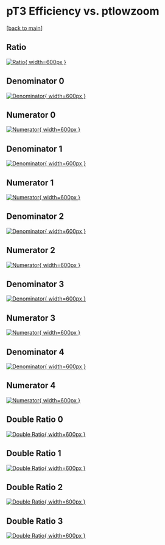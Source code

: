 # pT3 Efficiency vs. ptlowzoom

[[back to main](./)]



## Ratio

[![Ratio](../mtv/var/pT3_base_11_1_eff_ptlowzoom.png){ width=600px }](../mtv/var/pT3_base_11_1_eff_ptlowzoom.pdf)

## Denominator 0

[![Denominator](../mtv/den/pT3_base_11_1_eff_ptlowzoom_den0.png){ width=600px }](../mtv/den/pT3_base_11_1_eff_ptlowzoom_den0.pdf)

## Numerator 0

[![Numerator](../mtv/num/pT3_base_11_1_eff_ptlowzoom_num0.png){ width=600px }](../mtv/num/pT3_base_11_1_eff_ptlowzoom_num0.pdf)

## Denominator 1

[![Denominator](../mtv/den/pT3_base_11_1_eff_ptlowzoom_den1.png){ width=600px }](../mtv/den/pT3_base_11_1_eff_ptlowzoom_den1.pdf)

## Numerator 1

[![Numerator](../mtv/num/pT3_base_11_1_eff_ptlowzoom_num1.png){ width=600px }](../mtv/num/pT3_base_11_1_eff_ptlowzoom_num1.pdf)

## Denominator 2

[![Denominator](../mtv/den/pT3_base_11_1_eff_ptlowzoom_den2.png){ width=600px }](../mtv/den/pT3_base_11_1_eff_ptlowzoom_den2.pdf)

## Numerator 2

[![Numerator](../mtv/num/pT3_base_11_1_eff_ptlowzoom_num2.png){ width=600px }](../mtv/num/pT3_base_11_1_eff_ptlowzoom_num2.pdf)

## Denominator 3

[![Denominator](../mtv/den/pT3_base_11_1_eff_ptlowzoom_den3.png){ width=600px }](../mtv/den/pT3_base_11_1_eff_ptlowzoom_den3.pdf)

## Numerator 3

[![Numerator](../mtv/num/pT3_base_11_1_eff_ptlowzoom_num3.png){ width=600px }](../mtv/num/pT3_base_11_1_eff_ptlowzoom_num3.pdf)

## Denominator 4

[![Denominator](../mtv/den/pT3_base_11_1_eff_ptlowzoom_den4.png){ width=600px }](../mtv/den/pT3_base_11_1_eff_ptlowzoom_den4.pdf)

## Numerator 4

[![Numerator](../mtv/num/pT3_base_11_1_eff_ptlowzoom_num4.png){ width=600px }](../mtv/num/pT3_base_11_1_eff_ptlowzoom_num4.pdf)

## Double Ratio 0

[![Double Ratio](../mtv/ratio/pT3_base_11_1_eff_ptlowzoom_ratio0.png){ width=600px }](../mtv/ratio/pT3_base_11_1_eff_ptlowzoom_ratio0.pdf)

## Double Ratio 1

[![Double Ratio](../mtv/ratio/pT3_base_11_1_eff_ptlowzoom_ratio1.png){ width=600px }](../mtv/ratio/pT3_base_11_1_eff_ptlowzoom_ratio1.pdf)

## Double Ratio 2

[![Double Ratio](../mtv/ratio/pT3_base_11_1_eff_ptlowzoom_ratio2.png){ width=600px }](../mtv/ratio/pT3_base_11_1_eff_ptlowzoom_ratio2.pdf)

## Double Ratio 3

[![Double Ratio](../mtv/ratio/pT3_base_11_1_eff_ptlowzoom_ratio3.png){ width=600px }](../mtv/ratio/pT3_base_11_1_eff_ptlowzoom_ratio3.pdf)

